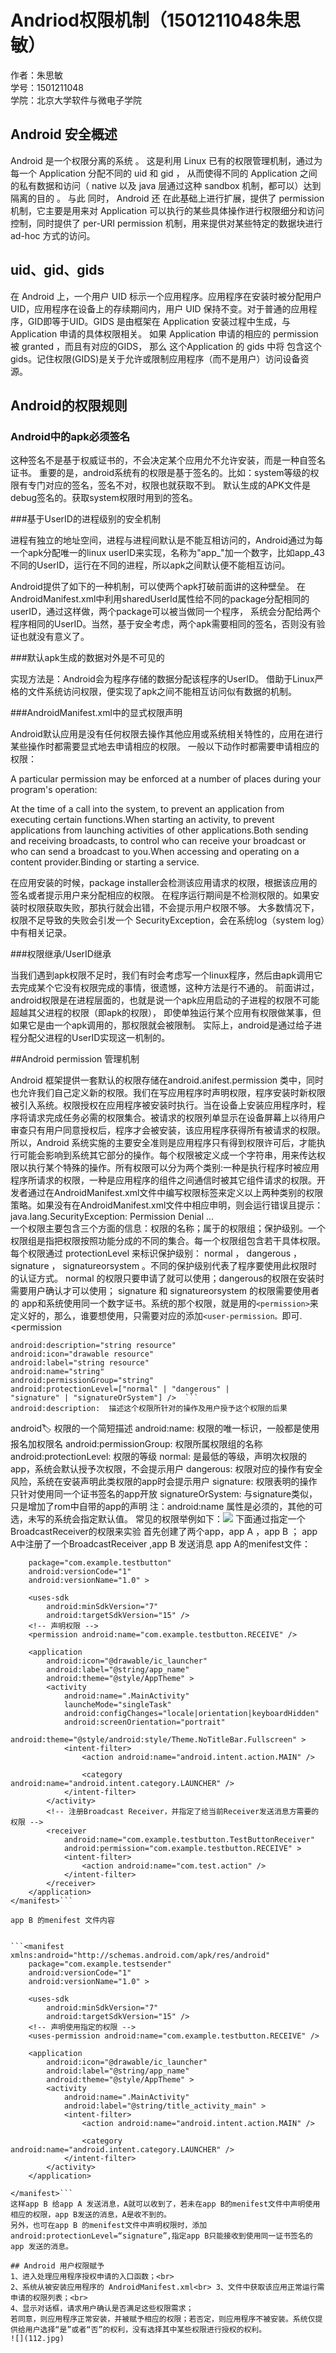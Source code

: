 # Andriod权限机制（1501211048朱思敏）

作者：朱思敏<br>
学号：1501211048<br>
学院：北京大学软件与微电子学院



##   Android 安全概述



Android 是一个权限分离的系统 。 这是利用 Linux 已有的权限管理机制，通过为每一个 Application 分配不同的 uid 和 gid ， 从而使得不同的 Application 之间的私有数据和访问（ native 以及 java 层通过这种 sandbox 机制，都可以）达到隔离的目的 。 与此 同时， Android 还 在此基础上进行扩展，提供了 permission 机制，它主要是用来对 Application 可以执行的某些具体操作进行权限细分和访问控制，同时提供了 per-URI permission 机制，用来提供对某些特定的数据块进行 ad-hoc 方式的访问。

##  uid、gid、gids


在 Android 上，一个用户 UID 标示一个应用程序。应用程序在安装时被分配用户 UID，应用程序在设备上的存续期间内，用户 UID 保持不变。对于普通的应用程序，GID即等于UID。GIDS 是由框架在 Application 安装过程中生成，与 Application 申请的具体权限相关。 如果 Application 申请的相应的 permission 被 granted ，而且有对应的GIDS， 那么 这个Application 的 gids 中将 包含这个 gids。记住权限(GIDS)是关于允许或限制应用程序（而不是用户）访问设备资源。

## Android的权限规则


###  Android中的apk必须签名


这种签名不是基于权威证书的，不会决定某个应用允不允许安装，而是一种自签名证书。
重要的是，android系统有的权限是基于签名的。比如：system等级的权限有专门对应的签名，签名不对，权限也就获取不到。
默认生成的APK文件是debug签名的。获取system权限时用到的签名。

###基于UserID的进程级别的安全机制


进程有独立的地址空间，进程与进程间默认是不能互相访问的，Android通过为每一个apk分配唯一的linux userID来实现，名称为"app_"加一个数字，比如app_43不同的UserID，运行在不同的进程，所以apk之间默认便不能相互访问。

Android提供了如下的一种机制，可以使两个apk打破前面讲的这种壁垒。
在AndroidManifest.xml中利用sharedUserId属性给不同的package分配相同的userID，通过这样做，两个package可以被当做同一个程序，
系统会分配给两个程序相同的UserID。当然，基于安全考虑，两个apk需要相同的签名，否则没有验证也就没有意义了。

###默认apk生成的数据对外是不可见的


实现方法是：Android会为程序存储的数据分配该程序的UserID。
借助于Linux严格的文件系统访问权限，便实现了apk之间不能相互访问似有数据的机制。

###AndroidManifest.xml中的显式权限声明

Android默认应用是没有任何权限去操作其他应用或系统相关特性的，应用在进行某些操作时都需要显式地去申请相应的权限。
一般以下动作时都需要申请相应的权限：

A particular permission may be enforced at a number of places during your program's operation:

At the time of a call into the system, to prevent an application from executing certain functions.When starting an activity, to prevent applications from launching activities of other applications.Both sending and receiving broadcasts, to control who can receive your broadcast or who can send a broadcast to you.When accessing and operating on a content provider.Binding or starting a service.


在应用安装的时候，package installer会检测该应用请求的权限，根据该应用的签名或者提示用户来分配相应的权限。
在程序运行期间是不检测权限的。如果安装时权限获取失败，那执行就会出错，不会提示用户权限不够。
大多数情况下，权限不足导致的失败会引发一个 SecurityException，会在系统log（system log）中有相关记录。

###权限继承/UserID继承

当我们遇到apk权限不足时，我们有时会考虑写一个linux程序，然后由apk调用它去完成某个它没有权限完成的事情，很遗憾，这种方法是行不通的。
前面讲过，android权限是在进程层面的，也就是说一个apk应用启动的子进程的权限不可能超越其父进程的权限（即apk的权限），
即使单独运行某个应用有权限做某事，但如果它是由一个apk调用的，那权限就会被限制。
实际上，android是通过给子进程分配父进程的UserID实现这一机制的。


##Android permission 管理机制




Android 框架提供一套默认的权限存储在android.anifest.permission 类中，同时也允许我们自己定义新的权限。我们在写应用程序时声明权限，程序安装时新权限被引入系统。权限授权在应用程序被安装时执行。当在设备上安装应用程序时，程序将请求完成任务必需的权限集合。被请求的权限列单显示在设备屏幕上以待用户审查只有用户同意授权后，程序才会被安装，该应用程序获得所有被请求的权限。所以，Android 系统实施的主要安全准则是应用程序只有得到权限许可后，才能执行可能会影响到系统其它部分的操作。每个权限被定义成一个字符串，用来传达权限以执行某个特殊的操作。所有权限可以分为两个类别:一种是执行程序时被应用程序所请求的权限，一种是应用程序的组件之间通信时被其它组件请求的权限。开发者通过在AndroidManifest.xml文件中编写权限标签来定义以上两种类别的权限策略。如果没有在AndroidManifest.xml文件中相应申明，则会运行错误且提示：java.lang.SecurityException: Permission Denial ...<br>
一个权限主要包含三个方面的信息：权限的名称；属于的权限组；保护级别。一个权限组是指把权限按照功能分成的不同的集合。每一个权限组包含若干具体权限。每个权限通过 protectionLevel 来标识保护级别： normal ， dangerous ， signature ， signatureorsystem 。不同的保护级别代表了程序要使用此权限时的认证方式。 normal 的权限只要申请了就可以使用；dangerous的权限在安装时需要用户确认才可以使用； signature 和 signatureorsystem 的权限需要使用者的 app和系统使用同一个数字证书。系统的那个权限，就是用的```<permission>```来定义好的，那么，谁要想使用，只需要对应的添加```<user-permission。```即可.<br> 
<permission   

    android:description="string resource"  
    android:icon="drawable resource"  
    android:label="string resource"  
    android:name="string"  
    android:permissionGroup="string"  
    android:protectionLevel=["normal" | "dangerous" |   
    "signature" | "signatureOrSystem"] />  ```
    android:description:  描述这个权限所针对的操作及用户授予这个权限的后果 
android:label:   权限的一个简短描述 
android:name: 权限的唯一标识，一般都是使用 报名加权限名 
android:permissionGroup: 权限所属权限组的名称 
android:protectionLevel: 权限的等级
normal: 是最低的等级，声明次权限的app，系统会默认授予次权限，不会提示用户 dangerous:  权限对应的操作有安全风险，系统在安装声明此类权限的app时会提示用户 signature:  权限表明的操作只针对使用同一个证书签名的app开放 
signatureOrSystem: 与signature类似，只是增加了rom中自带的app的声明
 注：android:name 属性是必须的，其他的可选，未写的系统会指定默认值。
 常见的权限举例如下：![](01.png)
下面通过指定一个BroadcastReceiver的权限来实验 
首先创建了两个app，app A ，app B ； 
app A中注册了一个BroadcastReceiver ,app B 发送消息 
app A的menifest文件： 
```<manifest xmlns:android="http://schemas.android.com/apk/res/android"
    package="com.example.testbutton"
    android:versionCode="1"
    android:versionName="1.0" >

    <uses-sdk
        android:minSdkVersion="7"
        android:targetSdkVersion="15" />
    <!-- 声明权限 -->
    <permission android:name="com.example.testbutton.RECEIVE" />

    <application
        android:icon="@drawable/ic_launcher"
        android:label="@string/app_name"
        android:theme="@style/AppTheme" >
        <activity
            android:name=".MainActivity"
            launcheMode="singleTask"
            android:configChanges="locale|orientation|keyboardHidden"
            android:screenOrientation="portrait"
            android:theme="@style/android:style/Theme.NoTitleBar.Fullscreen" >
            <intent-filter>
                <action android:name="android.intent.action.MAIN" />

                <category android:name="android.intent.category.LAUNCHER" />
            </intent-filter>
        </activity>
        <!-- 注册Broadcast Receiver，并指定了给当前Receiver发送消息方需要的权限 -->
        <receiver
            android:name="com.example.testbutton.TestButtonReceiver"
            android:permission="com.example.testbutton.RECEIVE" >
            <intent-filter>
                <action android:name="com.test.action" />
            </intent-filter>
        </receiver>
    </application>
</manifest>```

app B 的menifest 文件内容


```<manifest xmlns:android="http://schemas.android.com/apk/res/android"
    package="com.example.testsender"
    android:versionCode="1"
    android:versionName="1.0" >

    <uses-sdk
        android:minSdkVersion="7"
        android:targetSdkVersion="15" />
    <!-- 声明使用指定的权限 -->
    <uses-permission android:name="com.example.testbutton.RECEIVE" />

    <application
        android:icon="@drawable/ic_launcher"
        android:label="@string/app_name"
        android:theme="@style/AppTheme" >
        <activity
            android:name=".MainActivity"
            android:label="@string/title_activity_main" >
            <intent-filter>
                <action android:name="android.intent.action.MAIN" />

                <category android:name="android.intent.category.LAUNCHER" />
            </intent-filter>
        </activity>
    </application>

</manifest>```
这样app B 给app A 发送消息，A就可以收到了，若未在app B的menifest文件中声明使用相应的权限，app B发送的消息，A是收不到的。 
另外，也可在app B 的menifest文件中声明权限时，添加android:protectionLevel=“signature”,指定app B只能接收到使用同一证书签名的app 发送的消息。 

## Android 用户权限赋予
1、进入处理应用程序授权申请的入口函数；<br>
2、系统从被安装应用程序的 AndroidManifest.xml<br> 3、文件中获取该应用正常运行需申请的权限列表；<br>
4、显示对话框，请求用户确认是否满足这些权限需求；
若同意，则应用程序正常安装，并被赋予相应的权限；若否定，则应用程序不被安装。系统仅提供给用户选择“是”或者“否”的权利，没有选择其中某些权限进行授权的权利。
![](112.jpg)